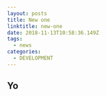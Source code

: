 ```yaml
---
layout: posts
title: New one
linktitle: new-one
date: 2018-11-13T10:58:36.149Z
tags:
  - news
categories:
  - DEVELOPMENT
---
```

## Yo
